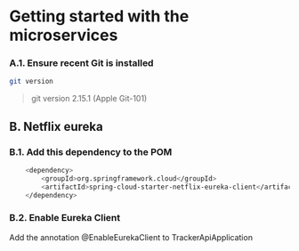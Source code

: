# Getting started with the microservices

### A.1. Ensure recent Git is installed
``` bash
git version
```
> git version 2.15.1 (Apple Git-101)   

## B. Netflix eureka

### B.1. Add this dependency to the POM

``` bash
    <dependency>
        <groupId>org.springframework.cloud</groupId>
		<artifactId>spring-cloud-starter-netflix-eureka-client</artifactId>
    </dependency>
```

### B.2. Enable Eureka Client 

Add the annotation @EnableEurekaClient to TrackerApiApplication